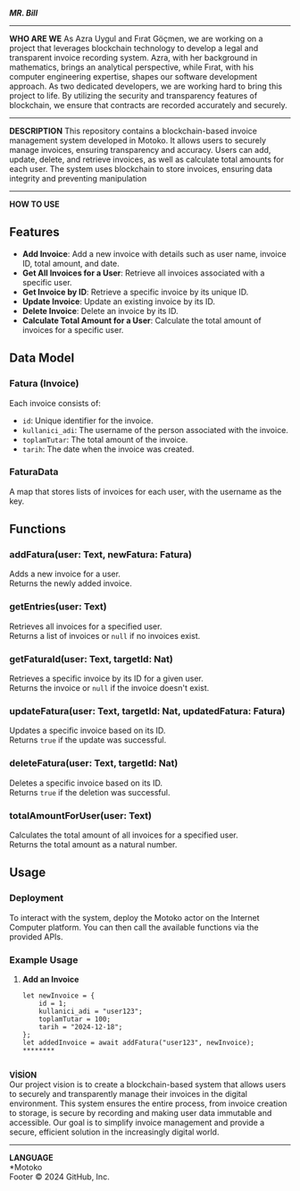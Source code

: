 ***MR. Bill***  
*******

**WHO ARE WE**
As Azra Uygul and Fırat Göçmen, we are working on a project that leverages blockchain technology to develop a legal and transparent invoice recording system. Azra, with her background in mathematics, brings an analytical perspective, while Fırat, with his computer engineering expertise, shapes our software development approach. As two dedicated developers, we are working hard to bring this project to life. By utilizing the security and transparency features of blockchain, we ensure that contracts are recorded accurately and securely.


*******
**DESCRIPTION**
This repository contains a blockchain-based invoice management system developed in Motoko. It allows users to securely manage invoices, ensuring transparency and accuracy. Users can add, update, delete, and retrieve invoices, as well as calculate total amounts for each user. The system uses blockchain to store invoices, ensuring data integrity and preventing manipulation  
******

**HOW TO USE**


## Features

- **Add Invoice**: Add a new invoice with details such as user name, invoice ID, total amount, and date.
- **Get All Invoices for a User**: Retrieve all invoices associated with a specific user.
- **Get Invoice by ID**: Retrieve a specific invoice by its unique ID.
- **Update Invoice**: Update an existing invoice by its ID.
- **Delete Invoice**: Delete an invoice by its ID.
- **Calculate Total Amount for a User**: Calculate the total amount of invoices for a specific user.

## Data Model

### Fatura (Invoice)
Each invoice consists of:
- `id`: Unique identifier for the invoice.
- `kullanici_adi`: The username of the person associated with the invoice.
- `toplamTutar`: The total amount of the invoice.
- `tarih`: The date when the invoice was created.

### FaturaData
A map that stores lists of invoices for each user, with the username as the key.

## Functions

### addFatura(user: Text, newFatura: Fatura)  
Adds a new invoice for a user.  
Returns the newly added invoice.

### getEntries(user: Text)  
Retrieves all invoices for a specified user.  
Returns a list of invoices or `null` if no invoices exist.

### getFaturaId(user: Text, targetId: Nat)  
Retrieves a specific invoice by its ID for a given user.  
Returns the invoice or `null` if the invoice doesn't exist.

### updateFatura(user: Text, targetId: Nat, updatedFatura: Fatura)  
Updates a specific invoice based on its ID.  
Returns `true` if the update was successful.

### deleteFatura(user: Text, targetId: Nat)  
Deletes a specific invoice based on its ID.  
Returns `true` if the deletion was successful.

### totalAmountForUser(user: Text)  
Calculates the total amount of all invoices for a specified user.  
Returns the total amount as a natural number.

## Usage

### Deployment
To interact with the system, deploy the Motoko actor on the Internet Computer platform. You can then call the available functions via the provided APIs.

### Example Usage

1. **Add an Invoice**
   ```motoko
   let newInvoice = {
       id = 1;
       kullanici_adi = "user123";
       toplamTutar = 100;
       tarih = "2024-12-18";
   };
   let addedInvoice = await addFatura("user123", newInvoice);
   ********
     
**VİSİON**  
Our project vision is to create a blockchain-based system that allows users to securely and transparently manage their invoices in the digital environment. This system ensures the entire process, from invoice creation to storage, is secure by recording and making user data immutable and accessible. Our goal is to simplify invoice management and provide a secure, efficient solution in the increasingly digital world. 
*********  
**LANGUAGE**  
*Motoko  
Footer
© 2024 GitHub, Inc.
